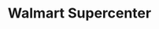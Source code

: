 ---
title: "Walmart Supercenter"
url: /plano/walmart-supercenter-north-central-expressway/
shop: Supermarkt
---